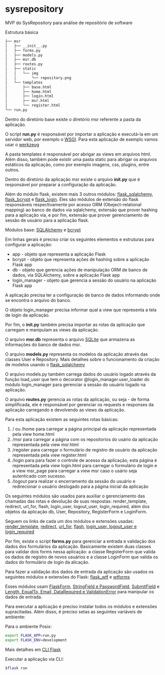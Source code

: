 # sysrepository
MVP do SysRepository para análise de repositório de software

Estrutura básica
```bash
├── msr
│   ├── __init__.py
│   ├── forms.py
│   ├── models.py
│   ├── msr.db
│   ├── routes.py
│   ├── static
│   │   └── img
│   │       └── repository.png
│   └── templates
│       ├── base.html
│       ├── home.html
│       ├── login.html
│       ├── msr.html
│       └── register.html
└── run.py
```

Dentro do diretório base existe o diretório msr referente a pasta da aplicação. 

O script **run.py** é responsável por importar a aplicação e executá-la em um servidor web, por exemplo o [WSGI](https://en.wikipedia.org/wiki/Web_Server_Gateway_Interface). Para esta aplicação de exemplo vamos usar o [werkzeug](https://www.palletsprojects.com/p/werkzeug)

A pasta templates é responsável por abrigar as views em arquivos html. Além disso, também pode existir uma pasta static para abrigar os arquivos estáticos da aplicação, como por exemplo imagens, css, plugins, entre outros. 

Dentro do diretório da aplicação msr existe o arquivo **__init__.py** que é responsável por preparar a configuração da aplicação. 

Além do módulo flask, existem mais 3 outros módulos: [flask_sqlalchemy](https://flask-sqlalchemy.palletsprojects.com), [flask_bcrypt](https://flask-bcrypt.readthedocs.io) e [flask_login](https://flask-login.readthedocs.io). Eles são módulos de extensão do flask responsáveis respectivamente por acesso ORM (Obeject-relational mapping) ao banco de dados via sqlalchemy, extensão que prover hashing para a aplicação via, e por fim, extensão que prover gerenciamento de sessão de usuário para a aplicação flask.

Módulos base: [SQLAlchemy](https://www.sqlalchemy.org) e [bcrypt](https://pypi.org/project/bcrypt)

Em linhas gerais é preciso criar os seguintes elementos e estruturas para configurar a aplicação: 

- app - objeto que representa a aplicação Flask
- bcrypt - objeto que representa ações de hashing sobre a aplicação Flask app
- db - objeto que gerencia ações de manipulação ORM de banco de dados, via SQLAlchemy, sobre a aplicação Flask app
- login_manager - objeto que gerencia a sessão do usuário na aplicação Flask app

A aplicação precisa ter a configuração de banco de dados informando onde se encontra o arquivo do banco. 

O objeto login_manager precisa informar qual a view que representa a tela de login da aplicação. 

Por fim, o **__init__.py** também precisa importar as rotas da aplicação que carregam e manipulam as views da aplicação.

O arquivo **msr.db** representa o arquivo [SQLite](https://www.sqlite.org/index.html) que armazena as informações do banco de dados msr.

O arquivo **models.py** representa os modelos da aplicação através das classes User e Repository. Mais detalhes sobre o funcionamento da criação de modelos usando o [flask_sqlalchemy](https://flask-sqlalchemy.palletsprojects.com/en/2.x/quickstart)

O arquivo models.py também carrega dados do usuário logado através da função load_user que tem o decorator @login_manager.user_loader do módulo login_manager para gerenciar a sessão do usuário logado na aplicação.

O arquivo **routes.py** gerencia as rotas da aplicação, ou seja - de forma simplificada, ele é responsável por gerenciar os requests e responses da aplicação carregando e devolvendo as views da aplicação. 

Para esta aplicação existem as seguintes rotas básicas:
1. / ou /home para carregar a página principal da aplicação representada pela view home.html
2. /msr para carregar a página com os repositorios do usário da aplicação representada pela view msr.html
3. /register para carregar o formulário de registro de usuário da aplicação representada pela view register.html
4. /login para para fazer o controle de acesso da aplicação, esta página é representada pela view login.html para carregar o formulário de login e a view msr_page para carregar a view msr caso o usário seja autenticado com sucesso. 
5. /logout para realizar o encerramento da sessão do usuário e redirecionar o usuário deslogado para a página inicial da aplicação

Os seguintes módulos são usados para auxiliar o gerenciamento das chamadas das rotas e devolução de suas respostas:  render_template, redirect, url_for, flash, login_user, logout_user, login_required, além dos objetos da aplicação db, User, Repository, RegisterForm e LoginForm. 

Seguem os links de cada um dos módulos e extensões usadas: [render_template](https://flask.palletsprojects.com/en/2.0.x/api/#flask.render_template), 
[redirect](https://flask.palletsprojects.com/en/2.0.x/api/#flask.render_template), [url_for](https://flask.palletsprojects.com/en/2.0.x/api/#flask.url_for),
[flash](https://flask.palletsprojects.com/en/2.0.x/patterns/flashing), [login_user, logout_user e login_required](https://flask-login.readthedocs.io/en/latest/#flask_login.login_user)

Por fim, existe o script **forms.py** para gerenciar a entrada e validação dos dados dos formulários da aplicação. Basicamente existem duas classes para validar dois forms nessa aplicação: a classe RegisterForm que valida os dados de registro de novos usuários e a classe LoginForm que valida os dados do formulário de login da alicação. 

Para fazer a validação dos dados de entrada da aplicação são usados os seguintes módulos e extensões do Flask: [flask_wtf](https://flask-wtf.readthedocs.io) e [wtforms](https://flask-wtf.readthedocs.io)

Esses módulos usam [FlaskForm](https://flask-wtf.readthedocs.io/en/0.15.x/quickstart/#validating-forms), [StringField e PasswordField](https://wtforms.readthedocs.io/en/2.3.x/fields),
[SubmitField](https://wtforms.readthedocs.io/en/2.3.x/fields/#wtforms.fields.SubmitField) e [Length, EqualTo, Email, DataRequired e ValidationError](https://wtforms.readthedocs.io/en/2.3.x/validators) para manipular os dados de entrada. 

Para executar a aplicação é preciso instalar todos os módulos e extensões supracitadas. Além disso, é preciso setas as seguintes variáveis de ambiente: 

Para o ambiente Posix:
```bash
export FLASK_APP=run.py
export FLASK_ENV=development
```
Mais detalhes em [CLI Flask](https://flask.palletsprojects.com/en/2.0.x/cli/)

Executar a aplicação via CLI: 
```bash
$flask run
```
